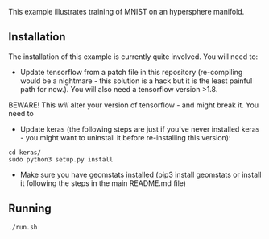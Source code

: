 This example illustrates training of MNIST on an hypersphere manifold.

## Installation

The installation of this example is currently quite involved. You will need to:

- Update tensorflow from a patch file in this repository (re-compiling would be a nightmare - this solution is a hack but it is the least painful path for now.). You will also need a tensorflow version >1.8.

BEWARE! This *will* alter your version of tensorflow - and might break it. You need to
- Update keras (the following steps are just if you've never installed keras - you might want to uninstall it before re-installing this version):
```
cd keras/
sudo python3 setup.py install
```
- Make sure you have geomstats installed (pip3 install geomstats or install it following the steps in the main README.md file)

## Running

```
./run.sh
```
